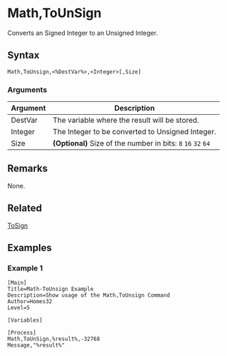 # Math,ToUnSign

Converts an Signed Integer to an Unsigned Integer.

## Syntax

```pebakery
Math,ToUnsign,<%DestVar%>,<Integer>[,Size]
```

### Arguments

| Argument | Description |
| --- | --- |
| DestVar | The variable where the result will be stored. |
| Integer | The Integer to be converted to Unsigned Integer. |
| Size | **(Optional)** Size of the number in bits: `8` `16` `32` `64` |

## Remarks

None.

## Related

[ToSign](./ToSign.md)

## Examples

### Example 1

```pebakery
[Main]
Title=Math-ToUnsign Example
Description=Show usage of the Math,ToUnsign Command
Author=Homes32
Level=5

[Variables]

[Process]
Math,ToUnSign,%result%,-32768
Message,"%result%"
```